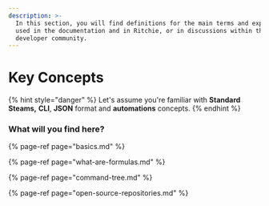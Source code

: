```yaml
---
description: >-
  In this section, you will find definitions for the main terms and expressions
  used in the documentation and in Ritchie, or in discussions within the
  developer community.
---
```


# Key Concepts

{% hint style="danger" %}
Let's assume you're familiar with **Standard Steams,** **CLI**, **JSON** format and **automations** concepts.
{% endhint %}

### What will you find here?

{% page-ref page="basics.md" %}

{% page-ref page="what-are-formulas.md" %}

{% page-ref page="command-tree.md" %}

{% page-ref page="open-source-repositories.md" %}




